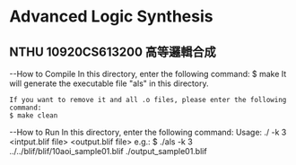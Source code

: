 # Advanced Logic Synthesis
## NTHU 10920CS613200 高等邏輯合成


--How to Compile
    In this directory, enter the following command:
    $ make
    It will generate the executable file "als" in this directory.

    If you want to remove it and all .o files, please enter the following command:
    $ make clean

--How to Run
    In this directory, enter the following command:
    Usage: ./<exe> -k 3  <intput.blif file>  <output.blif file>
    e.g.:
    $ ./als -k 3 ../../blif/blif/10aoi_sample01.blif ./output_sample01.blif
